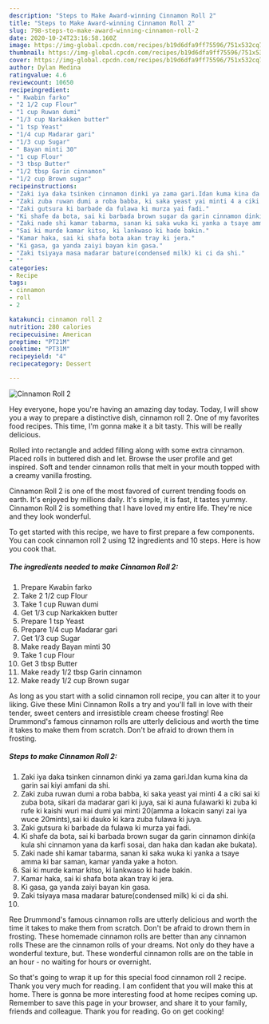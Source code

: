 ```yaml
---
description: "Steps to Make Award-winning Cinnamon Roll 2"
title: "Steps to Make Award-winning Cinnamon Roll 2"
slug: 798-steps-to-make-award-winning-cinnamon-roll-2
date: 2020-10-24T23:16:58.160Z
image: https://img-global.cpcdn.com/recipes/b19d6dfa9ff75596/751x532cq70/cinnamon-roll-2-recipe-main-photo.jpg
thumbnail: https://img-global.cpcdn.com/recipes/b19d6dfa9ff75596/751x532cq70/cinnamon-roll-2-recipe-main-photo.jpg
cover: https://img-global.cpcdn.com/recipes/b19d6dfa9ff75596/751x532cq70/cinnamon-roll-2-recipe-main-photo.jpg
author: Dylan Medina
ratingvalue: 4.6
reviewcount: 10650
recipeingredient:
- " Kwabin farko"
- "2 1/2 cup Flour"
- "1 cup Ruwan dumi"
- "1/3 cup Narkakken butter"
- "1 tsp Yeast"
- "1/4 cup Madarar gari"
- "1/3 cup Sugar"
- " Bayan minti 30"
- "1 cup Flour"
- "3 tbsp Butter"
- "1/2 tbsp Garin cinnamon"
- "1/2 cup Brown sugar"
recipeinstructions:
- "Zaki iya daka tsinken cinnamon dinki ya zama gari.Idan kuma kina da garin sai kiyi amfani da shi."
- "Zaki zuba ruwan dumi a roba babba, ki saka yeast yai minti 4 a ciki sai ki zuba bota, sikari da madarar gari ki juya, sai ki auna fulawarki ki zuba ki rufe ki kaishi wuri mai dumi yai minti 20(amma a lokacin sanyi zai iya wuce 20mints),sai ki dauko ki kara zuba fulawa ki juya."
- "Zaki gutsura ki barbade da fulawa ki murza yai fadi."
- "Ki shafe da bota, sai ki barbada brown sugar da garin cinnamon dinki(a kula shi cinnamon yana da karfi sosai, dan haka dan kadan ake bukata)."
- "Zaki nade shi kamar tabarma, sanan ki saka wuka ki yanka a tsaye amma ki bar saman, kamar yanda yake a hoton."
- "Sai ki murde kamar kitso, ki lankwaso ki hade bakin."
- "Kamar haka, sai ki shafa bota akan tray ki jera."
- "Ki gasa, ga yanda zaiyi bayan kin gasa."
- "Zaki tsiyaya masa madarar bature(condensed milk) ki ci da shi."
- ""
categories:
- Recipe
tags:
- cinnamon
- roll
- 2

katakunci: cinnamon roll 2 
nutrition: 280 calories
recipecuisine: American
preptime: "PT21M"
cooktime: "PT31M"
recipeyield: "4"
recipecategory: Dessert

---
```



![Cinnamon Roll 2](https://img-global.cpcdn.com/recipes/b19d6dfa9ff75596/751x532cq70/cinnamon-roll-2-recipe-main-photo.jpg)

Hey everyone, hope you're having an amazing day today. Today, I will show you a way to prepare a distinctive dish, cinnamon roll 2. One of my favorites food recipes. This time, I'm gonna make it a bit tasty. This will be really delicious.

Rolled into rectangle and added filling along with some extra cinnamon. Placed rolls in buttered dish and let. Browse the user profile and get inspired. Soft and tender cinnamon rolls that melt in your mouth topped with a creamy vanilla frosting.

Cinnamon Roll 2 is one of the most favored of current trending foods on earth. It's enjoyed by millions daily. It's simple, it is fast, it tastes yummy. Cinnamon Roll 2 is something that I have loved my entire life. They're nice and they look wonderful.


To get started with this recipe, we have to first prepare a few components. You can cook cinnamon roll 2 using 12 ingredients and 10 steps. Here is how you cook that.

<!--inarticleads1-->

##### The ingredients needed to make Cinnamon Roll 2:

1. Prepare  Kwabin farko
1. Take 2 1/2 cup Flour
1. Take 1 cup Ruwan dumi
1. Get 1/3 cup Narkakken butter
1. Prepare 1 tsp Yeast
1. Prepare 1/4 cup Madarar gari
1. Get 1/3 cup Sugar
1. Make ready  Bayan minti 30
1. Take 1 cup Flour
1. Get 3 tbsp Butter
1. Make ready 1/2 tbsp Garin cinnamon
1. Make ready 1/2 cup Brown sugar


As long as you start with a solid cinnamon roll recipe, you can alter it to your liking. Give these Mini Cinnamon Rolls a try and you&#39;ll fall in love with their tender, sweet centers and irresistible cream cheese frosting! Ree Drummond&#39;s famous cinnamon rolls are utterly delicious and worth the time it takes to make them from scratch. Don&#39;t be afraid to drown them in frosting. 

<!--inarticleads2-->

##### Steps to make Cinnamon Roll 2:

1. Zaki iya daka tsinken cinnamon dinki ya zama gari.Idan kuma kina da garin sai kiyi amfani da shi.
1. Zaki zuba ruwan dumi a roba babba, ki saka yeast yai minti 4 a ciki sai ki zuba bota, sikari da madarar gari ki juya, sai ki auna fulawarki ki zuba ki rufe ki kaishi wuri mai dumi yai minti 20(amma a lokacin sanyi zai iya wuce 20mints),sai ki dauko ki kara zuba fulawa ki juya.
1. Zaki gutsura ki barbade da fulawa ki murza yai fadi.
1. Ki shafe da bota, sai ki barbada brown sugar da garin cinnamon dinki(a kula shi cinnamon yana da karfi sosai, dan haka dan kadan ake bukata).
1. Zaki nade shi kamar tabarma, sanan ki saka wuka ki yanka a tsaye amma ki bar saman, kamar yanda yake a hoton.
1. Sai ki murde kamar kitso, ki lankwaso ki hade bakin.
1. Kamar haka, sai ki shafa bota akan tray ki jera.
1. Ki gasa, ga yanda zaiyi bayan kin gasa.
1. Zaki tsiyaya masa madarar bature(condensed milk) ki ci da shi.
1. 


Ree Drummond&#39;s famous cinnamon rolls are utterly delicious and worth the time it takes to make them from scratch. Don&#39;t be afraid to drown them in frosting. These homemade cinnamon rolls are better than any cinnamon rolls These are the cinnamon rolls of your dreams. Not only do they have a wonderful texture, but. These wonderful cinnamon rolls are on the table in an hour - no waiting for hours or overnight. 

So that's going to wrap it up for this special food cinnamon roll 2 recipe. Thank you very much for reading. I am confident that you will make this at home. There is gonna be more interesting food at home recipes coming up. Remember to save this page in your browser, and share it to your family, friends and colleague. Thank you for reading. Go on get cooking!
